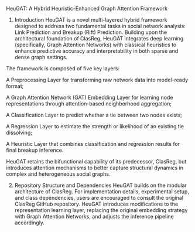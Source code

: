 HeuGAT: A Hybrid Heuristic-Enhanced Graph Attention Framework
1. Introduction
HeuGAT is a novel multi-layered hybrid framework designed to address two fundamental tasks in social network analysis: Link Prediction and Breakup (Rift) Prediction. Building upon the architectural foundation of ClasReg, HeuGAT integrates deep learning (specifically, Graph Attention Networks) with classical heuristics to enhance predictive accuracy and interpretability in both sparse and dense graph settings.

The framework is composed of five key layers:

A Preprocessing Layer for transforming raw network data into model-ready format;

A Graph Attention Network (GAT) Embedding Layer for learning node representations through attention-based neighborhood aggregation;

A Classification Layer to predict whether a tie between two nodes exists;

A Regression Layer to estimate the strength or likelihood of an existing tie dissolving;

A Heuristic Layer that combines classification and regression results for final breakup inference.

HeuGAT retains the bifunctional capability of its predecessor, ClasReg, but introduces attention mechanisms to better capture structural dynamics in complex and heterogeneous social graphs.

2. Repository Structure and Dependencies
HeuGAT builds on the modular architecture of ClasReg. For implementation details, experimental setup, and class dependencies, users are encouraged to consult the original ClasReg GitHub repository. HeuGAT introduces modifications to the representation learning layer, replacing the original embedding strategy with Graph Attention Networks, and adjusts the inference pipeline accordingly.
